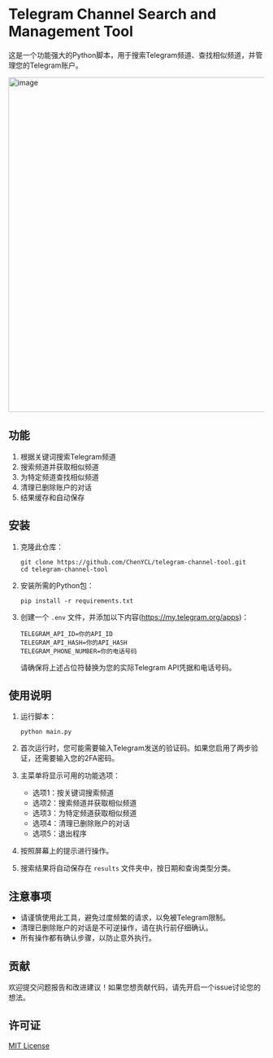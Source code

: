 # Telegram Channel Search and Management Tool

这是一个功能强大的Python脚本，用于搜索Telegram频道、查找相似频道，并管理您的Telegram账户。


<div style="display: flex; justify-content: center; width: 100%;">
    <img width="658" alt="image" src="https://github.com/user-attachments/assets/1278e7d9-072d-47d6-87b9-08e17b33d939">
</div>



## 功能

1. 根据关键词搜索Telegram频道
2. 搜索频道并获取相似频道
3. 为特定频道查找相似频道
4. 清理已删除账户的对话
5. 结果缓存和自动保存

## 安装

1. 克隆此仓库：
   ```
   git clone https://github.com/ChenYCL/telegram-channel-tool.git
   cd telegram-channel-tool
   ```

2. 安装所需的Python包：
   ```
   pip install -r requirements.txt
   ```

3. 创建一个 `.env` 文件，并添加以下内容(https://my.telegram.org/apps)：
   ```
   TELEGRAM_API_ID=你的API_ID
   TELEGRAM_API_HASH=你的API_HASH
   TELEGRAM_PHONE_NUMBER=你的电话号码
   ```
   请确保将上述占位符替换为您的实际Telegram API凭据和电话号码。

## 使用说明

1. 运行脚本：
   ```
   python main.py
   ```

2. 首次运行时，您可能需要输入Telegram发送的验证码。如果您启用了两步验证，还需要输入您的2FA密码。

3. 主菜单将显示可用的功能选项：
   - 选项1：按关键词搜索频道
   - 选项2：搜索频道并获取相似频道
   - 选项3：为特定频道获取相似频道
   - 选项4：清理已删除账户的对话
   - 选项5：退出程序

4. 按照屏幕上的提示进行操作。

5. 搜索结果将自动保存在 `results` 文件夹中，按日期和查询类型分类。

## 注意事项

- 请谨慎使用此工具，避免过度频繁的请求，以免被Telegram限制。
- 清理已删除账户的对话是不可逆操作，请在执行前仔细确认。
- 所有操作都有确认步骤，以防止意外执行。

## 贡献

欢迎提交问题报告和改进建议！如果您想贡献代码，请先开启一个issue讨论您的想法。

## 许可证

[MIT License](LICENSE)
